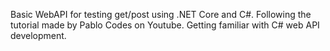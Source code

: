 Basic WebAPI for testing get/post using .NET Core and C#.
Following the tutorial made by Pablo Codes on Youtube.
Getting familiar with C# web API development.
